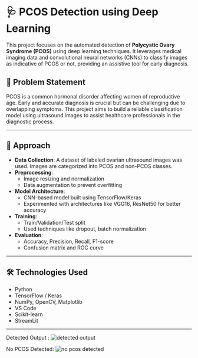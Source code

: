 # 🩺 PCOS Detection using Deep Learning

This project focuses on the automated detection of **Polycystic Ovary Syndrome (PCOS)** using deep learning techniques. It leverages medical imaging data and convolutional neural networks (CNNs) to classify images as indicative of PCOS or not, providing an assistive tool for early diagnosis.

## 📌 Problem Statement

PCOS is a common hormonal disorder affecting women of reproductive age. Early and accurate diagnosis is crucial but can be challenging due to overlapping symptoms. This project aims to build a reliable classification model using ultrasound images to assist healthcare professionals in the diagnostic process.

---

## 🧠 Approach

- **Data Collection**: A dataset of labeled ovarian ultrasound images was used. Images are categorized into PCOS and non-PCOS classes.
- **Preprocessing**: 
  - Image resizing and normalization
  - Data augmentation to prevent overfitting
- **Model Architecture**:
  - CNN-based model built using TensorFlow/Keras
  - Experimented with architectures like VGG16, ResNet50 for better accuracy
- **Training**:
  - Train/Validation/Test split
  - Used techniques like dropout, batch normalization
- **Evaluation**:
  - Accuracy, Precision, Recall, F1-score
  - Confusion matrix and ROC curve

---

## 🛠️ Technologies Used

- Python
- TensorFlow / Keras
- NumPy, OpenCV, Matplotlib
- VS Code 
- Scikit-learn
- StreamLit

---

Detected Output :
![detected output](https://github.com/user-attachments/assets/371cc686-e8e2-484f-916f-2140969cc71a)

No PCOS Detected:
![no pcos detected](https://github.com/user-attachments/assets/75b1afa9-3fbb-478f-92aa-65682b2ed3c5)







